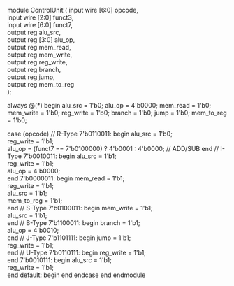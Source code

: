 module ControlUnit (
    input  wire [6:0] opcode,      
    input  wire [2:0] funct3,      
    input  wire [6:0] funct7,      
    output reg   alu_src,     
    output reg [3:0]  alu_op,     
    output reg   mem_read,    
    output reg   mem_write,   
    output reg   reg_write,   
    output reg   branch,      
    output reg   jump,        
    output reg   mem_to_reg   
);

   always @(*) begin
        alu_src    = 1'b0;
        alu_op     = 4'b0000;
        mem_read   = 1'b0;
        mem_write  = 1'b0;
        reg_write  = 1'b0;
        branch     = 1'b0;
        jump       = 1'b0;
        mem_to_reg = 1'b0;

  case (opcode)
            // R-Type 
            7'b0110011: begin
                alu_src    = 1'b0;          
                reg_write  = 1'b1;          
                alu_op     = (funct7 == 7'b0100000) ? 4'b0001 : 4'b0000; // ADD/SUB
            end
            // I-Type
            7'b0010011: begin
                alu_src    = 1'b1;          
                reg_write  = 1'b1;          
                alu_op     = 4'b0000;       
            end
            7'b0000011: begin
                mem_read   = 1'b1;          
                reg_write  = 1'b1;          
                alu_src    = 1'b1;         
                mem_to_reg = 1'b1;          
            end
            // S-Type
            7'b0100011: begin
                mem_write  = 1'b1;         
                alu_src    = 1'b1;          
            end
            // B-Type 
            7'b1100011: begin
                branch     = 1'b1;          
                alu_op     = 4'b0010;       
            end
            // J-Type 
            7'b1101111: begin
                jump       = 1'b1;          
                reg_write  = 1'b1;          
            end
            // U-Type 
            7'b0110111: begin
                reg_write  = 1'b1;          
            end
            7'b0010111: begin
                alu_src    = 1'b1;         
                reg_write  = 1'b1;         
            end
            default: begin
            end
        endcase
    end
endmodule
